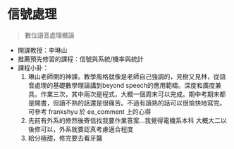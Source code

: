 # 信號處理

> 數位語音處理概論

* 開課教授：李琳山
* 推薦預先修習的課程：信號與系統/機率與統計
* 課程小卦：
  1. 琳山老師開的神課。教學風格就像是老師自己強調的，見樹又見林，從語音處理的基礎數學理論講到beyond speech的應用範疇。深度和廣度兼具。作業三次，其中兩次是程式，大概一個周末可以完成。期中考期末都是開書，但讀不熟的話還是很痛苦。不過有讀熟的話可以很愉快地寫完。可參考 frankshyu 於 ee_comment 上的心得
  2. 先前有外系的修然後寄信找我要作業答案...我覺得電機系本科
大概大二以後修可以，外系就要認真考慮適合程度
  3. 給分極甜，修完要去看牙醫
